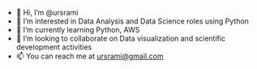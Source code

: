 - 👋 Hi, I’m @ursrami
- 👀 I’m interested in Data Analysis and Data Science roles using Python
- 🌱 I’m currently learning Python, AWS
- 💞️ I’m looking to collaborate on Data visualization and scientific development activities
- 📫 You can reach me at ursrami@gmail.com

<!---
ursrami/ursrami is a ✨ special ✨ repository because its `README.md` (this file) appears on your GitHub profile.
You can click the Preview link to take a look at your changes.
--->
